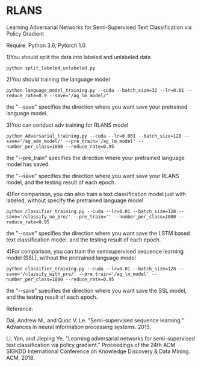# RLANS
Learning Adversarial Networks for Semi-Supervised Text Classification via Policy Gradient

Require: Python 3.6, Pytorch 1.0

1)You should split the data into labeled and unlabeled data
```
python split_labeled_unlabeled.py
```


2)You should training the language model
```
python language_model_training.py --cuda --batch_size=32 --lr=0.01 --reduce_rate=0.9 --save='/ag_lm_model/'
```
the "--save" specifies the direction where you want save your pretrained language model. 


3)You can conduct adv training for RLANS model
```
python Adversarial_training.py --cuda --lr=0.001 --batch_size=128 --save='/ag_adv_model/' --pre_train='/ag_lm_model' --number_per_class=1000 --reduce_rate=0.95
```
the "--pre_train" specifies the direction where your pretrained language model has saved.

the "--save" specifies the direction where you want save your RLANS model, and the testing result of each epoch. 


4)For comparison, you can also train a text classification model just with labeled, without specify the pretrained language model
```
python classifier_training.py --cuda --lr=0.01 --batch_size=128 --save='/classify_no_pre/' --pre_train='' --number_per_class=1000 --reduce_rate=0.95
```
the "--save" specifies the direction where you want save the LSTM based text classification model, and the testing result of each epoch. 


4)For comparison, you can train the semisupervised sequence learning model (SSL), without the pretrained language model
```
python classifier_training.py --cuda --lr=0.01 --batch_size=128 --save='/classify_with_pre/' --pre_train='/ag_lm_model' --number_per_class=1000 --reduce_rate=0.95
```
the "--save" specifies the direction where you want save the SSL model, and the testing result of each epoch. 


Reference:

Dai, Andrew M., and Quoc V. Le. "Semi-supervised sequence learning." Advances in neural information processing systems. 2015.

Li, Yan, and Jieping Ye. "Learning adversarial networks for semi-supervised text classification via policy gradient." Proceedings of the 24th ACM SIGKDD International Conference on Knowledge Discovery & Data Mining. ACM, 2018.


